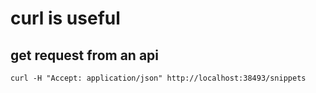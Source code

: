 # curl is useful

## get request from an api 

`curl -H "Accept: application/json" http://localhost:38493/snippets`
